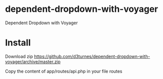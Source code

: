 # dependent-dropdown-with-voyager
Dependent Dropdown with Voyager
 
# Install
Download zip https://github.com/d3turnes/dependent-dropdown-with-voyager/archive/master.zip
 
Copy the content of app/routes/api.php in your file routes
